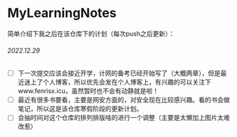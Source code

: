 # MyLearningNotes
简单介绍下我之后在该仓库下的计划（每次push之后更新）：
####
###### 2022.12.29
- [ ] 下一次提交应该会接近开学，计网的备考已经开始写了（大概两章），但是最近迷上了个人博客，所以优先会发在个人博客上，有兴趣的可以关注下www.fenrisx.icu，虽然暂时也不会有动静就是啦！
- [ ] 最近有很多书要看，主要是网安方面的，对安全现在比较感兴趣。看的书会做笔记，所以这是该仓库寒假阶段的更新计划。
- [ ] 会抽时间对这个仓库的排列排版啥的进行一个调整（主要是太懒加上图片太难改惹）

